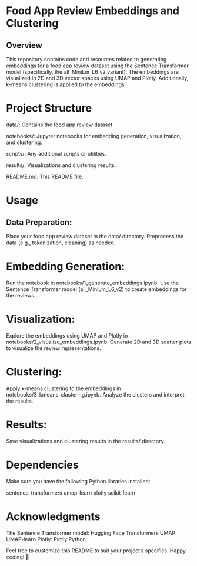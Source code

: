 # Food App Review Embeddings and Clustering

## Overview

This repository contains code and resources related to generating embeddings for a food app review dataset using the Sentence Transformer model (specifically, the all_MiniLm_L6_v2 variant). The embeddings are visualized in 2D and 3D vector spaces using UMAP and Plotly. Additionally, k-means clustering is applied to the embeddings.

# Project Structure

data/: Contains the food app review dataset.

notebooks/: Jupyter notebooks for embedding generation, visualization, and clustering.

scripts/: Any additional scripts or utilities.

results/: Visualizations and clustering results.

README.md: This README file.

# Usage
## Data Preparation:
Place your food app review dataset in the data/ directory.
Preprocess the data (e.g., tokenization, cleaning) as needed.

# Embedding Generation:
Run the notebook in notebooks/1_generate_embeddings.ipynb.
Use the Sentence Transformer model (all_MiniLm_L6_v2) to create embeddings for the reviews.

# Visualization:
Explore the embeddings using UMAP and Plotly in notebooks/2_visualize_embeddings.ipynb.
Generate 2D and 3D scatter plots to visualize the review representations.

# Clustering:
Apply k-means clustering to the embeddings in notebooks/3_kmeans_clustering.ipynb.
Analyze the clusters and interpret the results.

# Results:
Save visualizations and clustering results in the results/ directory.

# Dependencies
Make sure you have the following Python libraries installed:

sentence-transformers
umap-learn
plotly
scikit-learn

# Acknowledgments
The Sentence Transformer model: Hugging Face Transformers
UMAP: UMAP-learn
Plotly: Plotly Python

Feel free to customize this README to suit your project’s specifics. Happy coding! 🚀
